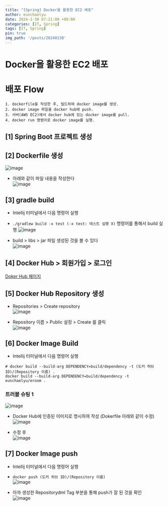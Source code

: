 ```yaml
---
title: "[Spring] Docker을 활용한 EC2 배포"
author: eunchaelyu
date: 2024-1-30 07:21:00 +09:00
categories: [IT, Spring]
tags: [IT, Spring]
pin: true
img_path: '/posts/20240130'
---
```


# Docker을 활용한 EC2 배포 
# 배포 Flow
    1. dockerfile을 작성한 후, 빌드하여 docker image를 생성.    
    2. docker image 파일을 docker hub에 push.     
    3. 서버(AWS EC2)에서 docker hub에 있는 docker image를 pull.    
    4. docker run 명령어로 docker image를 실행.    

## [1] Spring Boot 프로젝트 생성    

## [2] Dockerfile 생성    
![image](https://github.com/eunchaelyu/eunchaelyu.github.io/assets/119996957/49b94445-f179-4166-a667-c7ff8ab2b6d9)    

  - 아래와 같이 파일 내용을 작성한다    
![image](https://github.com/eunchaelyu/eunchaelyu.github.io/assets/119996957/e42929a3-f748-4209-a7fd-3c76eb4447e3)    

## [3] gradle build     
  - Intellij 터미널에서 다음 명령어 실행
  - ``./gradlew build -x test (-x test: 테스트 실행 X)`` 명령어를 통해서 build 실행
![image](https://github.com/eunchaelyu/eunchaelyu.github.io/assets/119996957/d4405252-7f99-40e5-bd49-7d143df8195f)


  - build > libs > jar 파일 생성된 것을 볼 수 있다    
![image](https://github.com/eunchaelyu/eunchaelyu.github.io/assets/119996957/f355d296-bb75-46ae-b86f-ac3cd8866e7d)    

## [4] Docker Hub > 회원가입 > 로그인        
[Doker Hub 페이지](https://hub.docker.com/)    

## [5] Docker Hub Repository 생성      
  - Repositories > Create repository    
![image](https://github.com/eunchaelyu/eunchaelyu.github.io/assets/119996957/e49749ab-3096-428a-8688-859fa56ee323)

  - Repository 이름 > Public 설정 > Create 를 클릭    
![image](https://github.com/eunchaelyu/eunchaelyu.github.io/assets/119996957/7c349b52-2df8-4a15-ba90-d78b0211a87c)

## [6] Docker Image Build    
  - Intellij 터미널에서 다음 명령어 실행
```
# docker build --build-arg DEPENDENCY=build/dependency -t (도커 허브 ID)/(Repository 이름) .
docker build --build-arg DEPENDENCY=build/dependency -t eunchaelyu/eroom .
```

### 트러블 슈팅 1  
![image](https://github.com/eunchaelyu/eunchaelyu.github.io/assets/119996957/72eeebf8-ce76-4c99-a51c-821ad6ea594b)
  - Docker Hub에 인증된 이미지로 명시하여 작성 (Dokerfile 아래와 같이 수정)
![image](https://github.com/eunchaelyu/eunchaelyu.github.io/assets/119996957/ef140068-b2b8-41e0-a522-26a876d580c7)

  - 수정 후     
![image](https://github.com/eunchaelyu/eunchaelyu.github.io/assets/119996957/be01f42d-ad33-40bd-833d-0ad2c8db650d)


## [7] Docker Image push    
  - Intellij 터미널에서 다음 명령어 실행
  - ``docker push (도커 허브 ID)/(Repository 이름)``    
![image](https://github.com/eunchaelyu/eunchaelyu.github.io/assets/119996957/330df5f6-8269-4ae6-8ab7-4904aab4ff79)

  - 아까 생성한 Repositorydml Tag 부분을 통해 push가 잘 된 것을 확인    
![image](https://github.com/eunchaelyu/eunchaelyu.github.io/assets/119996957/cc5092d2-91df-45a2-a956-ee6f7ce590fa)



